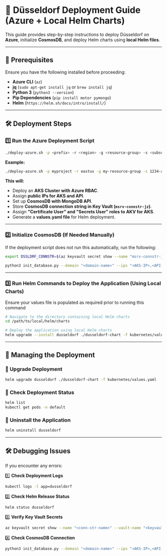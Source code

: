 # 🚀 Düsseldorf Deployment Guide (Azure + Local Helm Charts)

This guide provides step-by-step instructions to deploy Düsseldorf on **Azure**, initialize **CosmosDB**, and deploy Helm charts using **local Helm files**.

---

## 📌 Prerequisites

Ensure you have the following installed before proceeding:

- **Azure CLI** (`az`)
- **jq** (`sudo apt-get install jq` or `brew install jq`)
- **Python 3** (`python3 --version`)
- **Pip Dependencies** (`pip install motor pymongo`)
- **Helm** (`https://helm.sh/docs/intro/install/`)

---

## 🛠️ Deployment Steps

### 1️⃣ **Run the Azure Deployment Script**

```bash
./deploy-azure.sh -p <prefix> -r <region> -g <resource-group> -s <subscription-id> -d <domain-name> --acr-name <acr-name>
```

**Example:**

```bash
./deploy-azure.sh -p myproject -r eastus -g my-resource-group -s 1234-abcd-5678 -d myproject.example.com --acr-name mycustomacr.azurecr.io
```

**This will:**

- Deploy an **AKS Cluster with Azure RBAC**.
- Assign **public IPs for AKS and API**.
- Set up **CosmosDB with MongoDB API**.
- Store **CosmosDB connection string in Key Vault (`msrv-connstr-jz`)**.
- Assign **"Certificate User" and "Secrets User" roles to AKV for AKS**.
- Generate a **values.yaml file** for Helm deployment.

---

### 2️⃣ **Initialize CosmosDB (If Needed Manually)**

If the deployment script does not run this automatically, run the following:

```bash
export DSSLDRF_CONNSTR=$(az keyvault secret show --name "msrv-connstr-jz" --vault-name "<keyvault-name>" --query value -o tsv)

python3 init_database.py --domain "<domain-name>" --ips "<AKS-IP>,<API-IP>"
```

---

### 3️⃣ **Run Helm Commands to Deploy the Application (Using Local Charts)**

Ensure your values file is populated as required prior to running this command

```bash
# Navigate to the directory containing local Helm charts
cd /path/to/local/helm/charts

# Deploy the application using local Helm charts
helm upgrade --install dusseldorf ./dusseldorf-chart -f kubernetes/values.yaml
```

---

## 🔄 **Managing the Deployment**

### 🚀 **Upgrade Deployment**

```bash
helm upgrade dusseldorf ./dusseldorf-chart -f kubernetes/values.yaml
```

### 📜 **Check Deployment Status**

```bash
helm list
kubectl get pods -n default
```

### 🛑 **Uninstall the Application**

```bash
helm uninstall dusseldorf
```

---

## 🛠️ **Debugging Issues**

If you encounter any errors:

1️⃣ **Check Deployment Logs**

```bash
kubectl logs -l app=dusseldorf
```

2️⃣ **Check Helm Release Status**

```bash
helm status dusseldorf
```

3️⃣ **Verify Key Vault Secrets**

```bash
az keyvault secret show --name "<conn-str-name>" --vault-name "<keyvault-name>"
```

4️⃣ **Check CosmosDB Connection**

```bash
python3 init_database.py --domain "<domain-name>" --ips "<AKS-IP>,<API-IP>"
```
